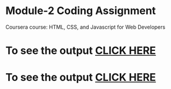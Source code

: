 
# Module-2 Coding Assignment

Coursera course: HTML, CSS, and Javascript for Web Developers

# To see the output [CLICK HERE](https://github.com/WILLIAM-1234/Coursera-test/assignments/index.html)
# To see the output [CLICK HERE](https://github.com/WILLIAM-1234/Coursera-test/blob/48d081874fde69a9da1fc346f6f41ed0532e79a8/assignments/index.html)
